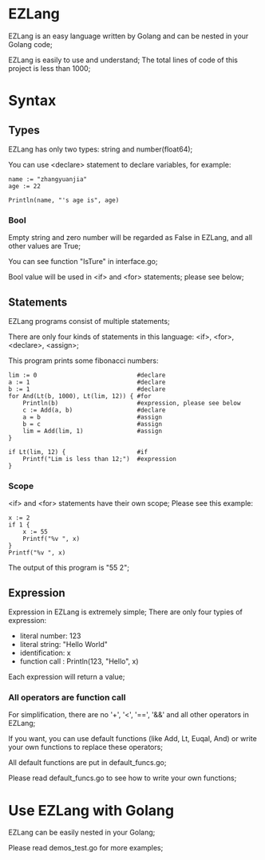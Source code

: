 # EZLang
EZLang is an easy language written by Golang and can be nested in your Golang code;

EZLang is easily to use and understand; The total lines of code of this project is less than 1000;

# Syntax
## Types
EZLang has only two types: string and number(float64);

You can use &lt;declare&gt; statement to declare variables, for example:

```
name := "zhangyuanjia"
age := 22

Println(name, "'s age is", age)
```

### Bool
Empty string and zero number will be regarded as False in EZLang, and all other values are True;

You can see function "IsTure" in interface.go;

Bool value will be used in &lt;if&gt; and &lt;for&gt; statements; please see below;

## Statements
EZLang programs consist of multiple statements;

There are only four kinds of statements in this language: &lt;if&gt;, &lt;for&gt;, &lt;declare&gt;, &lt;assign&gt;;

This program prints some fibonacci numbers:

```
lim := 0                            #declare
a := 1                              #declare
b := 1                              #declare
for And(Lt(b, 1000), Lt(lim, 12)) { #for
    Println(b)                      #expression, please see below
    c := Add(a, b)                  #declare
    a = b                           #assign
    b = c                           #assign
    lim = Add(lim, 1)               #assign
}

if Lt(lim, 12) {                    #if
    Printf("Lim is less than 12;")  #expression
}
```

### Scope
&lt;if&gt; and &lt;for&gt; statements have their own scope; Please see this example:

```
x := 2
if 1 {
    x := 55
    Printf("%v ", x)
}
Printf("%v ", x)
```

The output of this program is "55 2";

## Expression
Expression in EZLang is extremely simple; There are only four typies of expression: 

+ literal number: 123
+ literal string: "Hello World"
+ identification: x
+ function call : Println(123, "Hello", x)

Each expression will return a value;

### All operators are function call
For simplification, there are no '+', '<', '==', '&&' and all other operators in EZLang;

If you want, you can use default functions (like Add, Lt, Euqal, And) or write your own functions to replace these operators;

All default functions are put in default_funcs.go; 

Please read default_funcs.go to see how to write your own functions;

# Use EZLang with Golang
EZLang can be easily nested in your Golang;

Please read demos_test.go for more examples;